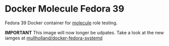 # Docker Molecule Fedora 39

Fedora 39 Docker container for [molecule](https://molecule.readthedocs.io/en/latest/) role testing.

**IMPORTANT** This image will now longer be udpates. Take a look at the new iamges at [mullholland/docker-fedora-systemd](https://github.com/mullholland/docker-fedora-systemd)